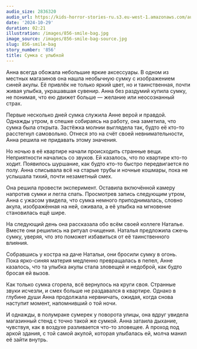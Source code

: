 ```yaml
---
audio_size: 2836320
audio_url: https://kids-horror-stories-ru.s3.eu-west-1.amazonaws.com/audio/856-smile-bag.mp3
date: '2024-10-29'
duration: 02:21
illustration: /images/856-smile-bag.jpg
image_source: /images/856-smile-bag-source.jpg
slug: 856-smile-bag
story_number: '856'
title: Сумка с улыбкой
---
```


Анна всегда обожала небольшие яркие аксессуары. В одном из местных магазинов она нашла необычную сумку с изображением синей акулы. Её привлёк не только яркий цвет, но и таинственная, почти живая улыбка, украшавшая сувенир. Анна без раздумий купила сумку, не понимая, что ею движет больше — желание или неосознанный страх.

Первые несколько дней сумка служила Анне верой и правдой. Однажды утром, в спешке собираясь на работу, она заметила, что сумка была открыта. Застёжка молнии выглядела так, будто её кто-то расстегнул самовольно. Отнеся это на счёт своей невнимательности, Анна решила не придавать этому значения.

Но ночью в её квартире начали происходить странные вещи. Неприятности начались со звуков. Ей казалось, что по квартире кто-то ходит. Появилось шуршание, как будто кто-то быстро передвигается по полу. Анна списывала всё на старые трубы и ночные кошмары, пока не услышала тихий, почти незаметный смех.

Она решила провести эксперимент. Оставила включённой камеру напротив сумки и легла спать. Просмотрев запись следующим утром, Анна с ужасом увидела, что сумка немного приподнималась, словно акула, изображённая на ней, оживала, а её улыбка на мгновение становилась ещё шире.

На следующий день она рассказала обо всём своей коллеге Наталье. Вместе они решились на ритуал очищения. Наталья предложила сжечь сумку, уверяя, что это поможет избавиться от её таинственного влияния.

Собравшись у костра на даче Натальи, они бросили сумку в огонь. Пока ярко-синяя материя медленно превращалась в пепел, Анне казалось, что та улыбка акулы стала зловещей и недоброй, как будто бросая ей вызов.

Как только сумка сгорела, всё вернулось на круги своя. Странные звуки исчезли, и смех больше не раздавался в квартире. Однако в глубине души Анна продолжала нервничать, ожидая, когда снова наступит момент, напомнивший о той ночи.

И однажды, в полумраке сумерек у поворота улицы, она вдруг увидела магазинный стенд с точно такой же сумкой. Анна затаила дыхание, чувствуя, как в воздухе разливается что-то зловещее. А проход под аркой здания, с той самой акулой, которая улыбалась ей, молча манил её зайти внутрь.